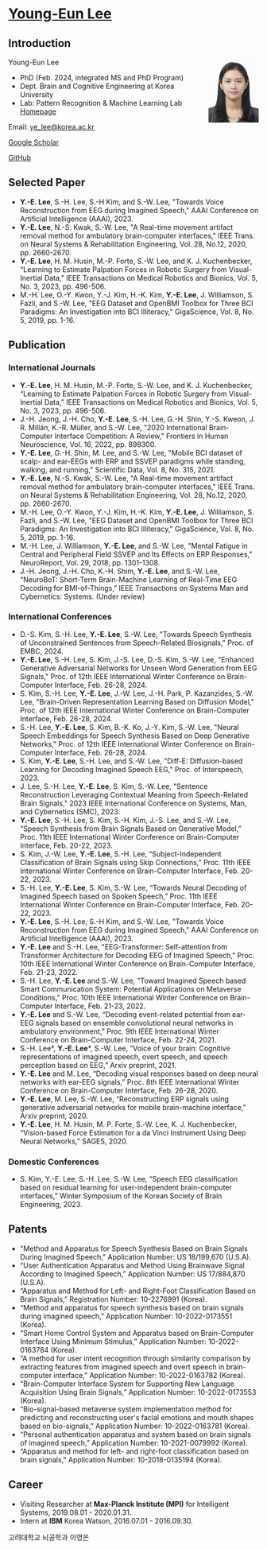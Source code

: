 # <a href="https://youngeun1209.github.io">Young-Eun Lee</a>

## Introduction
<img src="/images/Young.jpg" align="right" width="20%" height="20%">

Young-Eun Lee
* PhD (Feb. 2024, integrated MS and PhD Program)
* Dept. Brain and Cognitive Engineering at Korea University
* Lab: Pattern Recognition & Machine Learning Lab 
<a href="http://pr.korea.ac.kr/">Homepage</a>

Email: ye_lee@korea.ac.kr

<a href="https://scholar.google.co.kr/citations?user=fCkoUvEAAAAJ">Google Scholar</a>

<a href="https://github.com/youngeun1209">GitHub</a>

## Selected Paper
* <b>Y.-E. Lee</b>, S.-H. Lee, S.-H Kim, and S.-W. Lee, "Towards Voice Reconstruction from EEG during Imagined Speech," AAAI Conference on Artificial Intelligence (AAAI), 2023.
* <b>Y.-E. Lee</b>, N.-S. Kwak, S.-W. Lee, "A Real-time movement artifact removal method for ambulatory brain-computer interfaces," IEEE Trans. on Neural Systems & Rehabilitation Engineering, Vol. 28, No.12, 2020, pp. 2660-2670.
* <b>Y.-E. Lee</b>, H. M. Husin, M.-P. Forte, S.-W. Lee, and K. J. Kuchenbecker, “Learning to Estimate Palpation Forces in Robotic Surgery from Visual-Inertial Data,” IEEE Transactions on Medical Robotics and Bionics, Vol. 5, No. 3, 2023, pp. 496-506.
* M.-H. Lee, O.-Y. Kwon, Y.-J. Kim, H.-K. Kim, <b>Y.-E. Lee</b>, J. Williamson, S. Fazli, and S.-W. Lee, "EEG Dataset and OpenBMI Toolbox for Three BCI Paradigms: An Investigation into BCI Illiteracy," GigaScience, Vol. 8, No. 5, 2019, pp. 1-16.

## Publication
### International Journals
* <b>Y.-E. Lee</b>, H. M. Husin, M.-P. Forte, S.-W. Lee, and K. J. Kuchenbecker, “Learning to Estimate Palpation Forces in Robotic Surgery from Visual-Inertial Data,” IEEE Transactions on Medical Robotics and Bionics, Vol. 5, No. 3, 2023, pp. 496-506.
* J.-H. Jeong, J.-H. Cho, <b>Y.-E. Lee</b>, S.-H. Lee, G.-H. Shin, Y.-S. Kweon, J. R. Millán, K.-R. Müller, and S.-W. Lee, "2020 International Brain-Computer Interface Competition: A Review," Frontiers in Human Neuroscience, Vol. 16, 2022, pp. 898300. 
* <b>Y.-E. Lee</b>, G.-H. Shin, M. Lee, and S.-W. Lee, "Mobile BCI dataset of scalp- and ear-EEGs with ERP and SSVEP paradigms while standing, walking, and running," Scientific Data, Vol. 8, No. 315, 2021.
* <b>Y.-E. Lee</b>, N.-S. Kwak, S.-W. Lee, "A Real-time movement artifact removal method for ambulatory brain-computer interfaces," IEEE Trans. on Neural Systems & Rehabilitation Engineering, Vol. 28, No.12, 2020, pp. 2660-2670. 
* M.-H. Lee, O.-Y. Kwon, Y.-J. Kim, H.-K. Kim, <b>Y.-E. Lee</b>, J. Williamson, S. Fazli, and S.-W. Lee, "EEG Dataset and OpenBMI Toolbox for Three BCI Paradigms: An Investigation into BCI Illiteracy," GigaScience, Vol. 8, No. 5, 2019, pp. 1-16.
* M.-H. Lee, J. Williamson, <b>Y.-E. Lee</b>, and S.-W. Lee, "Mental Fatigue in Central and Peripheral Field SSVEP and Its Effects on ERP Responses," NeuroReport, Vol. 29, 2018, pp. 1301-1308.
* J.-H. Jeong, J.-H. Cho, K.-H. Shim, <b>Y.-E. Lee</b>, and S.-W. Lee, “NeuroBoT: Short-Term Brain-Machine Learning of Real-Time EEG Decoding for BMI-of-Things,” IEEE Transactions on Systems Man and Cybernetics: Systems. (Under review)

### International Conferences
* D.-S. Kim, S.-H. Lee, <b>Y.-E. Lee</b>, S.-W. Lee, "Towards Speech Synthesis of Unconstrained Sentences from Speech-Related Biosignals," Proc. of EMBC, 2024.
* <b>Y.-E. Lee</b>, S.-H. Lee, S. Kim, J.-S. Lee, D.-S. Kim, S.-W. Lee, "Enhanced Generative Adversarial Networks for Unseen Word Generation from EEG Signals," Proc. of 12th IEEE International Winter Conference on Brain-Computer Interface, Feb. 26-28, 2024.
* S. Kim, S.-H. Lee, <b>Y.-E. Lee</b>, J.-W. Lee, J.-H. Park, P. Kazanzides, S.-W. Lee, "Brain-Driven Representation Learning Based on Diffusion Model," Proc. of 12th IEEE International Winter Conference on Brain-Computer Interface, Feb. 26-28, 2024.
* S.-H. Lee, <b>Y.-E. Lee</b>, S. Kim, B.-K. Ko, J.-Y. Kim, S.-W. Lee, "Neural Speech Embeddings for Speech Synthesis Based on Deep Generative Networks," Proc. of 12th IEEE International Winter Conference on Brain-Computer Interface, Feb. 26-28, 2024.
* S. Kim, <b>Y.-E. Lee</b>, S.-H. Lee, and S.-W. Lee, "Diff-E: Diffusion-based Learning for Decoding Imagined Speech EEG," Proc. of Interspeech, 2023.
* J. Lee, S.-H. Lee, <b>Y.-E. Lee</b>, S. Kim, S.-W. Lee, "Sentence Reconstruction Leveraging Contextual Meaning from Speech-Related Brain Signals," 2023 IEEE International Conference on Systems, Man, and Cybernetics (SMC), 2023.
* <b>Y.-E. Lee</b>, S.-H. Lee, S. Kim, S.-H. Kim, J.-S. Lee, and S.-W. Lee, “Speech Synthesis from Brain Signals Based on Generative Model,” Proc. 11th IEEE International Winter Conference on Brain-Computer Interface, Feb. 20-22, 2023.
* S. Kim, J.-W. Lee, <b>Y.-E. Lee</b>, S.-H. Lee, “Subject-Independent Classification of Brain Signals using Skip Connections,” Proc. 11th IEEE International Winter Conference on Brain-Computer Interface, Feb. 20-22, 2023.
* S.-H. Lee, <b>Y.-E. Lee</b>, S. Kim, S.-W. Lee, “Towards Neural Decoding of Imagined Speech based on Spoken Speech,” Proc. 11th IEEE International Winter Conference on Brain-Computer Interface, Feb. 20-22, 2023.
* <b>Y.-E. Lee</b>, S.-H. Lee, S.-H Kim, and S.-W. Lee, "Towards Voice Reconstruction from EEG during Imagined Speech," AAAI Conference on Artificial Intelligence (AAAI), 2023.
* <b>Y.-E. Lee</b> and S.-H. Lee, "EEG-Transformer: Self-attention from Transformer Architecture for Decoding EEG of Imagined Speech," Proc. 10th IEEE International Winter Conference on Brain-Computer Interface, Feb. 21-23, 2022.
* S.-H. Lee, <b>Y.-E. Lee</b> and S.-W. Lee, "Toward Imagined Speech based Smart Communication System: Potential Applications on Metaverse Conditions," Proc. 10th IEEE International Winter Conference on Brain-Computer Interface, Feb. 21-23, 2022.
* <b>Y.-E. Lee</b> and S.-W. Lee, “Decoding event-related potential from ear-EEG signals based on ensemble convolutional neural networks in ambulatory environment,” Proc. 9th IEEE International Winter Conference on Brain-Computer Interface, Feb. 22-24, 2021.
* S.-H. Lee&#42;, <b>Y.-E. Lee</b>&#42;, S.-W. Lee, “Voice of your brain: Cognitive representations of imagined speech, overt speech, and speech  perception based on EEG,” Arxiv preprint, 2021.
* <b>Y.-E. Lee</b> and M. Lee, “Decoding visual responses based on deep neural networks with ear-EEG signals,” Proc. 8th IEEE International Winter Conference on Brain-Computer Interface, Feb. 26-28, 2020.
* <b>Y.-E. Lee</b>, M. Lee, S.-W. Lee, “Reconstructing ERP signals using generative adversarial networks for mobile brain-machine interface,” Arxiv preprint, 2020.
* <b>Y.-E. Lee</b>, H. M. Husin, M. P. Forte, S.-W. Lee, K. J. Kuchenbecker, “Vision-based Force Estimation for a da Vinci Instrument Using Deep Neural Networks,” SAGES, 2020.

### Domestic Conferences
* S. Kim, Y.-E. Lee, S.-H. Lee, S.-W. Lee, “Speech EEG classification based on residual learning for user-independent brain-computer interfaces,” Winter Symposium of the Korean Society of Brain Engineering, 2023.

## Patents
* "Method and Apparatus for Speech Synthesis Based on Brain Signals During Imagined Speech," Application Number: US 18/199,670 (U.S.A).
* “User Authentication Apparatus and Method Using Brainwave Signal According to Imagined Speech,” Application Number: US 17/884,870 (U.S.A).
* “Apparatus and Method for Left- and Right-Foot Classification Based on Brain Signals,” Registration Number: 10-2276991 (Korea).
* “Method and apparatus for speech synthesis based on brain signals during imagined speech,” Application Number: 10-2022-0173551 (Korea).
* “Smart Home Control System and Apparatus based on Brain-Computer Interface Using Minimum Stimulus,” Application Number: 10-2022-0163784 (Korea).
* “A method for user intent recognition through similarity comparison by extracting features from imagined speech and overt speech in brain-computer interface,” Application Number: 10-2022-0163782 (Korea).
* “Brain-Computer Interface System for Supporting New Language Acquisition Using Brain Signals,” Application Number: 10-2022-0173553 (Korea).
* “Bio-signal-based metaverse system implementation method for predicting and reconstructing user's facial emotions and mouth shapes based on bio-signals,” Application Number: 10-2022-0163781 (Korea).
* “Personal authentication apparatus and system based on brain signals of imagined speech,” Application Number: 10-2021-0079992 (Korea).
* “Apparatus and method for left- and right-foot classification based on brain signals,” Application Number: 10-2018-0135194 (Korea).

## Career
* Visiting Researcher at <b>Max-Planck Institute (MPI)</b> for Intelligent Systems, 2019.08.01 - 2020.01.31.
* Intern at <b>IBM</b> Korea Watson, 2016.07.01 - 2016.09.30.

고려대학교 뇌공학과 이영은
